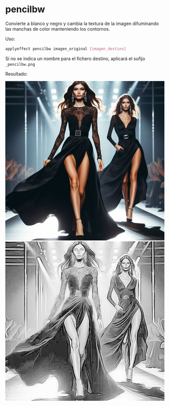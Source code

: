 # pencilbw

Convierte a blanco y negro y cambia la textura de la imagen difuminando las manchas de color manteniendo los contornos.

Uso:

``` sh
applyeffect pencilbw imagen_original [imagen_destino]
```

Si no se indica un nombre para el fichero destino, aplicará el sufijo `_pencilbw.png`

Resultado:

![imagen original](../../images/image.jpg)
![pencilbw](../../images/image_pencilbw.png)
